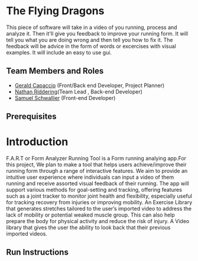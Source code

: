 # The Flying Dragons

This piece of software will take in a video of you running, process and analyze it. Then it'll give you feedback to improve your running form. It will tell you what you are doing wrong and then tell you how to fix it. The feedback will be advice in the form of words or excercises with visual examples. It will include an easy to use gui.

## Team Members and Roles

* [Gerald Capaccio](https://github.com/JerryCap/CIS350-HW2-Capaccio.git) (Front/Back end Developer, Project Planner)
* [Nathan Riddering](https://github.com/nridd/CIS350-HW2-Riddering.git)(Team Lead , Back-end Developer)
* [Samuel Schwallier](https://github.com/schwalls/CIS350-HW2--Schwallier-) (Front-end Developer)
## Prerequisites

# Introduction
F.A.R.T or Form Analyzer Running Tool is a Form running analying app.For this project, We plan to make a tool that helps users achieve/improve their running form through a range of interactive features. We aim to provide an intuitive user experience where individuals can input a video of them running and receive assorted visual feedback of their running. The app will support various methods for goal-setting and tracking, offering features such as a joint tracker to monitor joint health and flexibility, especially useful for tracking recovery from injuries or improving mobility. An Exercise Library that generates stretches tailored to the user’s imported video to address the lack of mobility or potential weaked muscle group. This can also help prepare the body for physical activity and reduce the risk of injury. A Video library that gives the user the ability to look back that their previous imported videos.

## Run Instructions
